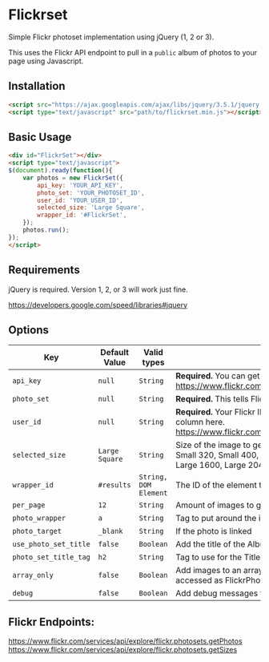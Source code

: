 # Flickrset
Simple Flickr photoset implementation using jQuery (1, 2 or 3).

This uses the Flickr API endpoint to pull in a `public` album of photos to your page using Javascript.

## Installation
```html
<script src="https://ajax.googleapis.com/ajax/libs/jquery/3.5.1/jquery.min.js"></script>
<script type="text/javascript" src="path/to/flickrset.min.js"></script>
```

## Basic Usage
```html
<div id="FlickrSet"></div>
<script type="text/javascript">
$(document).ready(function(){
	var photos = new FlickrSet({
		api_key: 'YOUR_API_KEY', 
		photo_set: 'YOUR_PHOTOSET_ID', 
		user_id: 'YOUR_USER_ID', 
		selected_size: 'Large Square',
		wrapper_id: '#FlickrSet',
	});
	photos.run();
});
</script>
```
## Requirements
jQuery is required. Version 1, 2, or 3 will work just fine. 

https://developers.google.com/speed/libraries#jquery


## Options
| Key  | Default Value  | Valid types | Description  |
|---|---|---|---|
| `api_key` | `null` | `String` | **Required.** You can get this from your Flickr account here. https://www.flickr.com/services/apps/create/ |
| `photo_set` | `null` | `String` | **Required.** This tells Flickrset which PUBLIC album to get from Flickr |
| `user_id` | `null` | `String` | **Required.** Your Flickr ID. You can see this at the top of the right hand column here. https://www.flickr.com/services/api/explore/flickr.photosets.getPhotos |
| `selected_size` | `Large Square` | `String` | Size of the image to get. (Square, Large Square, Thumbnail, Small, Small 320, Small 400, Medium, Medium 640, Medium 800, Large, Large 1600, Large 2048, X-Large 3k, X-Large 4k) |
| `wrapper_id` | `#results` | `String, DOM Element` | The ID of the element to put the photos in |
| `per_page` | `12` | `String `| Amount of images to get from Album. |
| `photo_wrapper` | `a` | `String` | Tag to put around the image. Default is anchor |
| `photo_target` | `_blank` | `String` | If the photo is linked |
| `use_photo_set_title` | `false` | `Boolean` | Add the title of the Album as a tag above the wrapper_id |
| `photo_set_title_tag` | `h2` | `String` | Tag to use for the Title if it is used. |
| `array_only` | `false` | `Boolean` | Add images to an array and don't output to the HTML this can be accessed as FlickrPhotosetArray from the console. |
| `debug` | `false` | `Boolean` | Add debug messages to console to help you implement. |

## Flickr Endpoints: 
https://www.flickr.com/services/api/explore/flickr.photosets.getPhotos
https://www.flickr.com/services/api/explore/flickr.photosets.getSizes



